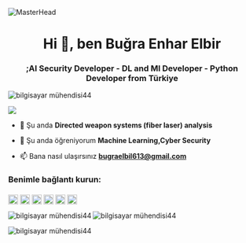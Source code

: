 ![MasterHead](https://e1.pxfuel.com/desktop-wallpaper/645/441/desktop-wallpaper-cool-anonymous-hackers-anonymous-pc.jpg)
<h1 align="center">Hi 👋, ben Buğra Enhar Elbir</h1>
<h3 align="center"> ;AI Security Developer - DL and Ml Developer - Python Developer from Türkiye</h3>

<p align="left"> <img src="https://komarev.com/ghpvc/?username=computerengineer44&label=Profile%20views&color=0e75b6&style=flat" alt="bilgisayar mühendisi44"; /> </p>

<p align="left"> <a href="https://github.com/ryo-ma/github-profile-trophy"><img src="https://github-profile-trophy.vercel.app/?kullanıcı adı =bilgisayar mühendisi44quot; alt="bilgisayar mühendisi44"; /></a> </p>

- 🔭 Şu anda **Directed weapon systems (fiber laser) analysis**

- 🌱 Şu anda öğreniyorum **Machine Learning,Cyber Security**

- 📫 Bana nasıl ulaşırsınız **bugraelbil613@gmail.com**


<h3 align="left">Benimle bağlantı kurun:</h3>
<p align="left">
<a href="https://linkedin.com/in/www.linkedin.com/in/buğra-enhar-elbir" target="_blank"><img align="middle" src="https://raw.githubusercontent.com/rahuldkjain/github-profile-readme-generator/master/src/images/icons/Social/linked-in-alt.svg" alt="www.linkedin.com/in/buğra-enhar-elbir" style="height: 20px; width: 20px;" /></a>
<a href="https://kaggle.com/codewriter44" target="_blank"><img align="middle" src="https://raw.githubusercontent.com/rahuldkjain/github-profile-readme-generator/master/src/images/icons/Social/kaggle.svg" alt="kod yazarı44" style="height: 20px; width: 20px;" /></a>
<a href="https://instagram.com/anormalpi̇yani̇st_" target="_blank"><img align="middle" src="https://raw.githubusercontent.com/rahuldkjain/github-profile-readme-generator/master/src/images/icons/Social/instagram.svg" alt="anormalpi̇yani̇st_" style="height: 20px; width: 20px;" /></a>
<a href="https://medium.com/@bugraenhar" target="_blank"><img align="middle" src="https://raw.githubusercontent.com/rahuldkjain/github-profile-readme-generator/master/src/images/icons/Social/medium.svg" alt="@bugraenhar" style="height: 20px; width: 20px;" /></a>
<a href="https://www.youtube.com/c/buğra enhar elbi̇r" target="_blank"><img align="middle" src="https://raw.githubusercontent.com/rahuldkjain/github-profile-readme-generator/master/src/images/icons/Social/youtube.svg" alt="buğra enhar elbi̇r" style="height: 20px; width: 20px;" /></a>
<a href="https://www.hackerrank.com/bugraelbil613" target="_blank"><img align="middle" src="https://raw.githubusercontent.com/rahuldkjain/github-profile-readme-generator/master/src/images/icons/Social/hackerrank.svg" alt="bugraelbil613" style="height: 20px; width: 20px;" /></a>
</p>

<p><img align="left"; src="https://github-readme-stats.vercel.app/api/top-langs?username=computerengineer44&show_icons=true&locale=en&layout=compact" alt="bilgisayar mühendisi44"; /></p>

<p> <img align="center" src="https://github-readme-stats.vercel.app/api?username=computerengineer44&show_icons=true&locale=tr"; alt="bilgisayar mühendisi44"; /></p>

<p><img align="center" src="https://github-readme-streak-stats.herokuapp.com/?user=computerengineer44&" alt="bilgisayar mühendisi44"; /></p>
